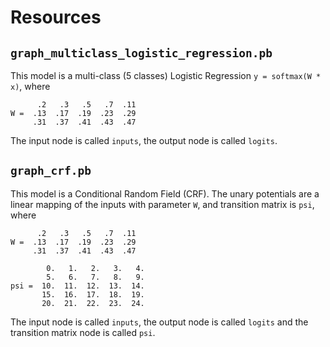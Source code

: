 # Resources

## `graph_multiclass_logistic_regression.pb`

This model is a multi-class (5 classes) Logistic Regression `y = softmax(W * x)`, where
```
      .2   .3   .5   .7  .11
W =  .13  .17  .19  .23  .29
     .31  .37  .41  .43  .47
```
The input node is called `inputs`, the output node is called `logits`.

## `graph_crf.pb`

This model is a Conditional Random Field (CRF). The unary potentials are a linear mapping of the inputs with parameter `W`, and transition matrix is `psi`, where
```
      .2   .3   .5   .7  .11
W =  .13  .17  .19  .23  .29
     .31  .37  .41  .43  .47

        0.   1.   2.   3.   4.
        5.   6.   7.   8.   9.
psi =  10.  11.  12.  13.  14.
       15.  16.  17.  18.  19.
       20.  21.  22.  23.  24.
```
The input node is called `inputs`, the output node is called `logits` and the transition matrix node is called `psi`.
